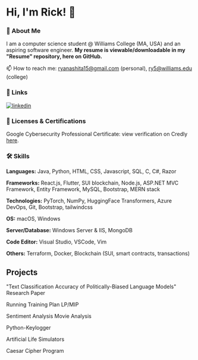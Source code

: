 # Hi, I'm Rick! 👋 

### 🚀 About Me
I am a computer science student @ Williams College (MA, USA) and an aspiring software engineer. **My resume is viewable/downloadable in my "Resume" repository, here on GitHub.**

📫 How to reach me: ryanashita15@gmail.com (personal), ry5@williams.edu (college)

### 🔗 Links
[![linkedin](https://img.shields.io/badge/linkedin-0A66C2?style=for-the-badge&logo=linkedin&logoColor=white)](https://www.linkedin.com/in/ryunosuke-rick-yanashita/)

### 🎯 Licenses & Certifications
Google Cybersecurity Professional Certificate: view verification on Credly [here](https://www.credly.com/badges/931329fe-14a8-4bff-9282-b9dfacfe50e3/linked_in_profile).

### 🛠 Skills

**Languages:** Java, Python, HTML, CSS, Javascript, SQL, C, C#, Razor

**Frameworks:** React.js, Flutter, SUI blockchain, Node.js, ASP.NET MVC Framework, Entity Framework, MySQL, Bootstrap, MERN stack

**Technologies:** PyTorch, NumPy, HuggingFace Transformers, Azure DevOps, Git, Bootstrap, tailwindcss

**OS:** macOS, Windows

**Server/Database:** Windows Server & IIS, MongoDB

**Code Editor:** Visual Studio, VSCode, Vim

**Others:** Terraform, Docker, Blockchain (SUI, smart contracts, transactions)

## Projects

"Text Classification Accuracy of Politically-Biased Language Models" Research Paper

Running Training Plan LP/MIP

Sentiment Analysis Movie Analysis

Python-Keylogger

Artificial Life Simulators

Caesar Cipher Program
